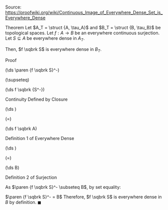 # 

Source: https://proofwiki.org/wiki/Continuous_Image_of_Everywhere_Dense_Set_is_Everywhere_Dense

Theorem
Let $A_T = \struct {A, \tau_A}$ and $B_T = \struct {B, \tau_B}$ be topological spaces.
Let $f : A \to B$ be an everywhere continuous surjection.
Let $S \subseteq A$ be everywhere dense in $A_T$.

Then, $f \sqbrk S$ is everywhere dense in $B_T$.


Proof













\(\ds \paren {f \sqbrk S}^-\)

\(\supseteq\)







\(\ds f \sqbrk {S^-}\)





Continuity Defined by Closure














\(\ds \)

\(=\)







\(\ds f \sqbrk A\)





Definition 1 of Everywhere Dense














\(\ds \)

\(=\)







\(\ds B\)





Definition 2 of Surjection



As $\paren {f \sqbrk S}^- \subseteq B$, by set equality:

$\paren {f \sqbrk S}^- = B$
Therefore, $f \sqbrk S$ is everywhere dense in $B$ by definition.
$\blacksquare$





